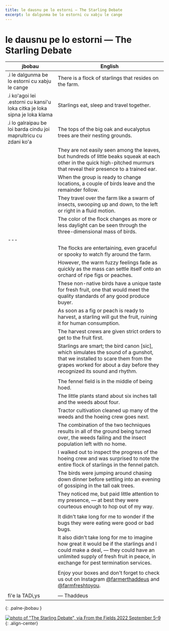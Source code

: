 ```yaml
---
title: le dausnu pe lo estorni — The Starling Debate
excerpt: lo dalgunma be lo estorni cu xabju le cange
---
```


# <span class="jbobau">le dausnu pe lo estorni</span> — The Starling Debate

| jbobau | English
|-|-
| .i le dalgunma be lo estorni cu xabju le cange | There is a flock of starlings that resides on the farm.
| .i ko'agoi lei .estorni cu kansi'u loka citka je loka sipna je loka klama | Starlings eat, sleep and travel together.
| .i lo galraipau be loi barda cindu joi maprultricu cu zdani ko'a | The tops of the big oak and eucalyptus trees are their nesting grounds.
|  | They are not easily seen among the leaves, but hundreds of little beaks squeak at each other in the quick high-pitched murmurs that reveal their presence to a trained ear.
|  | When the group is ready to change locations, a couple of birds leave and the remainder follow.
|  | They travel over the farm like a swarm of insects, swooping up and down, to the left or right in a fluid motion.
|  | The color of the flock changes as more or less daylight can be seen through the three-dimensional mass of birds.
|---
|  | The flocks are entertaining, even graceful or spooky to watch fly around the farm.
|  | However, the warm fuzzy feelings fade as quickly as the mass can settle itself onto an orchard of ripe figs or peaches.
|  | These non-native birds have a unique taste for fresh fruit, one that would meet the quality standards of any good produce buyer.
|  | As soon as a fig or peach is ready to harvest, a starling will gut the fruit, ruining it for human consumption.
|  | The harvest crews are given strict orders to get to the fruit first.
|  | Starlings are smart; the bird canon [sic], which simulates the sound of a gunshot, that we installed to scare them from the grapes worked for about a day before they recognized its sound and rhythm.
|  | 
|  | The fennel field is in the middle of being hoed.
|  | The little plants stand about six inches tall and the weeds about four.
|  | Tractor cultivation cleaned up many of the weeds and the hoeing crew goes next.
|  | The combination of the two techniques results in all of the ground being turned over, the weeds failing and the insect population left with no home.
|  | I walked out to inspect the progress of the hoeing crew and was surprised to note the entire flock of starlings in the fennel patch.
|  | The birds were jumping around chasing down dinner before settling into an evening of gossiping in the tall oak trees.
|  | They noticed me, but paid little attention to my presence, — at best they were courteous enough to hop out of my way.
|  | 
|  | It didn't take long for me to wonder if the bugs they were eating were good or bad bugs.
|  | It also didn't take long for me to imagine how great it would be if the starlings and I could make a deal, — they could have an unlimited supply of fresh fruit in peace, in exchange for pest termination services.
|  | 
|  | Enjoy your boxes and don't forget to check us out on Instagram [@farmerthaddeus] and [@farmfreshtoyou].
|  | 
| fi'e la TADi,ys | — Thaddeus
{: .palne-jbobau }

[![photo of "The Starling Debate", via _From the Fields_ 2022 September 5–9](https://i.imgur.com/XiNQcvdl.jpg)](https://i.imgur.com/XiNQcvd.jpg){: .align-center}

[@farmerthaddeus]: https://instagram.com/farmerthaddeus
[@farmfreshtoyou]: https://instagram.com/farmfreshtoyou
